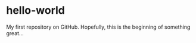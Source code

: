 # hello-world
My first repository on GitHub. Hopefully, this is the beginning of something great...
